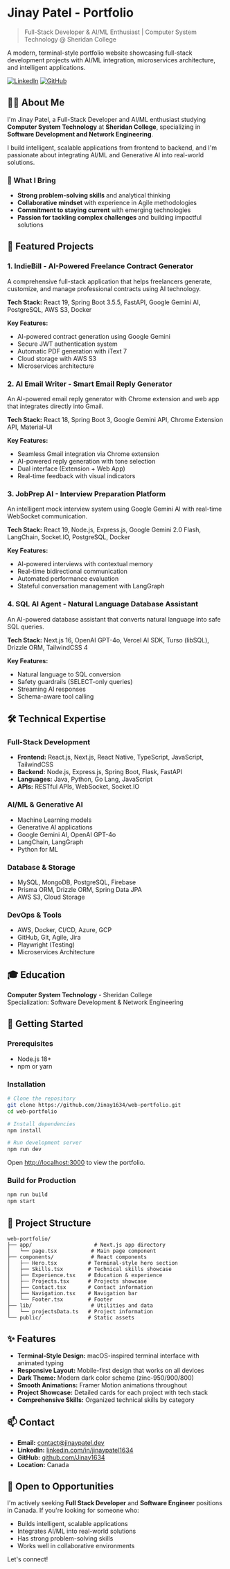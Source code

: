 # Jinay Patel - Portfolio

> Full-Stack Developer & AI/ML Enthusiast | Computer System Technology @ Sheridan College

A modern, terminal-style portfolio website showcasing full-stack development projects with AI/ML integration, microservices architecture, and intelligent applications.

[![LinkedIn](https://img.shields.io/badge/LinkedIn-Connect-blue)](https://www.linkedin.com/in/jinaypatel1634/)
[![GitHub](https://img.shields.io/badge/GitHub-Follow-black)](https://github.com/Jinay1634)

## 👨‍💻 About Me

I'm Jinay Patel, a Full-Stack Developer and AI/ML enthusiast studying **Computer System Technology** at **Sheridan College**, specializing in **Software Development and Network Engineering**.

I build intelligent, scalable applications from frontend to backend, and I'm passionate about integrating AI/ML and Generative AI into real-world solutions.

### 🎯 What I Bring
- **Strong problem-solving skills** and analytical thinking
- **Collaborative mindset** with experience in Agile methodologies
- **Commitment to staying current** with emerging technologies
- **Passion for tackling complex challenges** and building impactful solutions

## 🚀 Featured Projects

### 1. IndieBill - AI-Powered Freelance Contract Generator
A comprehensive full-stack application that helps freelancers generate, customize, and manage professional contracts using AI technology.

**Tech Stack:** React 19, Spring Boot 3.5.5, FastAPI, Google Gemini AI, PostgreSQL, AWS S3, Docker

**Key Features:**
- AI-powered contract generation using Google Gemini
- Secure JWT authentication system
- Automatic PDF generation with iText 7
- Cloud storage with AWS S3
- Microservices architecture

### 2. AI Email Writer - Smart Email Reply Generator
An AI-powered email reply generator with Chrome extension and web app that integrates directly into Gmail.

**Tech Stack:** React 18, Spring Boot 3, Google Gemini API, Chrome Extension API, Material-UI

**Key Features:**
- Seamless Gmail integration via Chrome extension
- AI-powered reply generation with tone selection
- Dual interface (Extension + Web App)
- Real-time feedback with visual indicators

### 3. JobPrep AI - Interview Preparation Platform
An intelligent mock interview system using Google Gemini AI with real-time WebSocket communication.

**Tech Stack:** React 19, Node.js, Express.js, Google Gemini 2.0 Flash, LangChain, Socket.IO, PostgreSQL, Docker

**Key Features:**
- AI-powered interviews with contextual memory
- Real-time bidirectional communication
- Automated performance evaluation
- Stateful conversation management with LangGraph

### 4. SQL AI Agent - Natural Language Database Assistant
An AI-powered database assistant that converts natural language into safe SQL queries.

**Tech Stack:** Next.js 16, OpenAI GPT-4o, Vercel AI SDK, Turso (libSQL), Drizzle ORM, TailwindCSS 4

**Key Features:**
- Natural language to SQL conversion
- Safety guardrails (SELECT-only queries)
- Streaming AI responses
- Schema-aware tool calling

## 🛠️ Technical Expertise

### Full-Stack Development
- **Frontend:** React.js, Next.js, React Native, TypeScript, JavaScript, TailwindCSS
- **Backend:** Node.js, Express.js, Spring Boot, Flask, FastAPI
- **Languages:** Java, Python, Go Lang, JavaScript
- **APIs:** RESTful APIs, WebSocket, Socket.IO

### AI/ML & Generative AI
- Machine Learning models
- Generative AI applications
- Google Gemini AI, OpenAI GPT-4o
- LangChain, LangGraph
- Python for ML

### Database & Storage
- MySQL, MongoDB, PostgreSQL, Firebase
- Prisma ORM, Drizzle ORM, Spring Data JPA
- AWS S3, Cloud Storage

### DevOps & Tools
- AWS, Docker, CI/CD, Azure, GCP
- GitHub, Git, Agile, Jira
- Playwright (Testing)
- Microservices Architecture

## 🎓 Education

**Computer System Technology** - Sheridan College  
Specialization: Software Development & Network Engineering

## 🚀 Getting Started

### Prerequisites
- Node.js 18+
- npm or yarn

### Installation

```bash
# Clone the repository
git clone https://github.com/Jinay1634/web-portfolio.git
cd web-portfolio

# Install dependencies
npm install

# Run development server
npm run dev
```

Open [http://localhost:3000](http://localhost:3000) to view the portfolio.

### Build for Production

```bash
npm run build
npm start
```

## 📁 Project Structure

```
web-portfolio/
├── app/                    # Next.js app directory
│   └── page.tsx           # Main page component
├── components/            # React components
│   ├── Hero.tsx          # Terminal-style hero section
│   ├── Skills.tsx        # Technical skills showcase
│   ├── Experience.tsx    # Education & experience
│   ├── Projects.tsx      # Projects showcase
│   ├── Contact.tsx       # Contact information
│   ├── Navigation.tsx    # Navigation bar
│   └── Footer.tsx        # Footer
├── lib/                   # Utilities and data
│   └── projectsData.ts   # Project information
└── public/               # Static assets
```

## ✨ Features

- **Terminal-Style Design:** macOS-inspired terminal interface with animated typing
- **Responsive Layout:** Mobile-first design that works on all devices
- **Dark Theme:** Modern dark color scheme (zinc-950/900/800)
- **Smooth Animations:** Framer Motion animations throughout
- **Project Showcase:** Detailed cards for each project with tech stack
- **Comprehensive Skills:** Organized technical skills by category

## 📫 Contact

- **Email:** contact@jinaypatel.dev
- **LinkedIn:** [linkedin.com/in/jinaypatel1634](https://www.linkedin.com/in/jinaypatel1634/)
- **GitHub:** [github.com/Jinay1634](https://github.com/Jinay1634)
- **Location:** Canada

## 💼 Open to Opportunities

I'm actively seeking **Full Stack Developer** and **Software Engineer** positions in Canada. If you're looking for someone who:
- Builds intelligent, scalable applications
- Integrates AI/ML into real-world solutions
- Has strong problem-solving skills
- Works well in collaborative environments

Let's connect!


